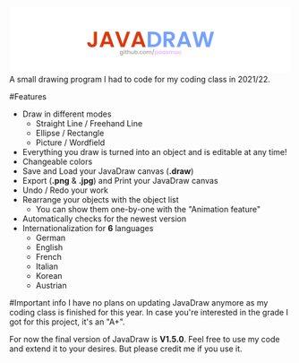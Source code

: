 ![](resources/banner.png)
A small drawing program I had to code for my coding class in 2021/22.

#Features
* Draw in different modes
  * Straight Line / Freehand Line
  * Ellipse / Rectangle
  * Picture / Wordfield
* Everything you draw is turned into an object and is editable at any time!
* Changeable colors
* Save and Load your JavaDraw canvas (**.draw**)
* Export (**.png** & **.jpg**) and Print your JavaDraw canvas
* Undo / Redo your work
* Rearrange your objects with the object list
  * You can show them one-by-one with the "Animation feature"
* Automatically checks for the newest version
* Internationalization for **6** languages
  * German
  * English
  * French
  * Italian
  * Korean
  * Austrian

#Important info
I have no plans on updating JavaDraw anymore as my coding class is finished for this year. In case you're interested in the grade I got for this project, it's an "A+".

For now the final version of JavaDraw is **V1.5.0**. Feel free to use my code and extend it to your desires. But please credit me if you use it.
